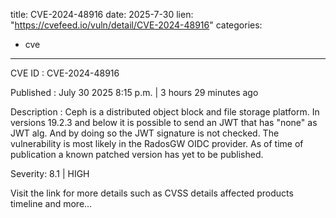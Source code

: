 
title: CVE-2024-48916
date: 2025-7-30
lien: "https://cvefeed.io/vuln/detail/CVE-2024-48916"
categories:
  - cve
---

CVE ID : CVE-2024-48916

Published :  July 30
2025
8:15 p.m. | 3 hours
29 minutes ago

Description : Ceph is a distributed object
block
and file storage platform. In versions 19.2.3 and below
it is possible to send an JWT that has "none" as JWT alg. And by doing so the JWT signature is not checked. The vulnerability is most likely in the RadosGW OIDC provider. As of time of publication
a known patched version has yet to be published.

Severity: 8.1 | HIGH

Visit the link for more details
such as CVSS details
affected products
timeline
and more...

